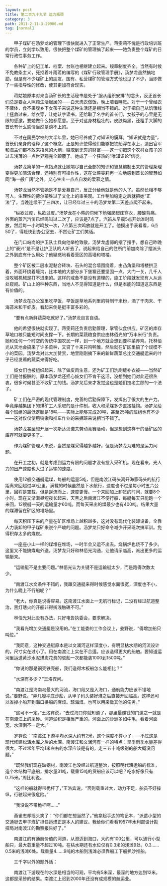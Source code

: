 ```yaml
---
layout: post
title: 第二百九十九节 运力瓶颈
category: 3
path: 2011-2-11-3-29900.md
tag: [normal]
---
```


　　甲子煤矿在汤梦龙的管理下很快就进入了正常生产。蒋雯莉不愧是行政培训班的学员，立刻学以致用，很快把整个煤矿的管理搞了起来——她负责整个煤矿的日常行政性事务工作。

　　各种矿上的记工单、档案、台账也相继建立起来。规章制度齐全。当然有时候不免教条主义，死抠着叶雨茗的编写的《煤矿行政管理手册》，汤梦龙虽然搞地勘，但是有不少煤矿上的朋友，国有、私营煤矿的管理方式他也见了不少，当即做了一些指导性的修改，使其更加符合现实。

　　蒋姑娘原本对来当汤矿长的生活秘书是处于“服从组织安排”的念头，反正首长们总是要女人照顾生活起居的——白天洗衣做饭，晚上陪着睡觉。对于一个曾经衣不蔽体，食不果腹乡下女孩子来说这种生活还是相当不错的。对于把自己从饥饿线上拯救过来，给衣穿，让她认字读书，还给取了名字的首长们，女孩子的心里是无限的感激，要她做什么她都愿意。至于对这身材粗壮的，皮肤黝黑，还粗手大脚的首长有什么感情当然是谈不上的。

　　不过在国民学校的大半年里，她已经养成了对知识的膜拜。“知识就是力量”，首长们亲身的诠释了这个概念，正是知识使得他们能够把铁船浮在水上，造出官军和海主们都不敢来招惹的大炮，赚取到无穷的财富——这一切把这个农村女孩子的过去浅薄的一点世界观完全颠覆了。她成了一个狂热的“唯知识论”信徒。

　　汤梦龙简单的一点指点就让她竭尽自己全部的知识和智慧编制出来的管理条理变得更加简洁合理，还特别有可操作性，这在让蒋雯莉再一次地感到首长的智慧如同“海一般广阔”之外，又心生出一点点自发的爱慕之情。

　　汤梦龙当然不管她是不是爱慕自己，反正分给他就是他的人了。虽然长相不够可人，生理性的荷尔蒙胜过了文化上的审美观。工作稍加稳定之后就把她“正法”了，当晚连续干了三四次，让已经年过三十的汤梦龙第二天差点爬不起来。

　　“纵欲过度，纵欲过度。”汤梦龙在小蒋的伺候下勉强爬起床穿衣，腰酸背痛。外面的蒸汽汽笛已经鸣叫过二次了，应该是7点了。汽笛从早晨5点开始准时鸣放，然后每一小时鸣放一次，7点第三次鸣放就是开工了。他摸出手表看看，6点50了，得赶快到办公室去，不然让矿工们笑话。

　　在门口站岗的护卫队士兵向他举枪致敬，汤梦龙虚弱的摆了摆手，想自己昨晚上的“豪兴”是不是让护卫队的人听去了。说起来给自己的住所门前加岗除了摆派头之外到底有什么用处？他疑惑地看着营区的高墙和塔楼。

　　整个矿区被二层水泥黏合砖块、石头的混合墙围绕着，由凸角堡和塔楼拱卫着，外面环绕着壕沟，比本地的大部分乡下堡寨还要坚固一点。大门一关，几千人没攻城机械是打不进来的。这样的戒备不是没有道理的，施工阶段就发现有人从远处窥觊。矿山上的种种东西，当地人不见得知道是什么，但是本能的知道这东西是有价值的。

　　汤梦龙在办公室里吃早饭，早饭是草地系列里的特制干米粉，洒了干肉末、干海苔末和干虾皮。看起来倒是挺丰富多彩的。

　　“要有点新鲜蔬菜吃就好了。”汤梦龙自言自语。

　　他的希望很快就实现了。蒋雯莉还负责后勤管理，掌管伙食供应。矿区的库存草地口粮只能短时间支撑一下。长期的菜蔬粮食供应由林佰光的“万丰米行”负责。她和任何一个时空的传统中国农民一样，到一个地方就会想到要种菜养鸡。托林佰光从天地会搞来了许多菜种，又贷了十来只鸡鸭雏，然后就在矿区里搞了个规模不小的菜园。汤梦龙对此大加赞赏，地里刚刚摘下来的新鲜蔬菜总比交通艇运来的叶子已经发蔫的蔬菜来得好吃。

　　妓女们也被组织起来，除了做皮肉生意，还为矿工们洗刷缝补衣被——当然矿工们是付报酬的。原本汤梦龙还担心妓女们不肯干这活，没想到她们对此还很热衷，很多时候甚至不收矿工的钱。汤梦龙后来才发觉这也是她们拉老主顾的一个法子。

　　矿工们在严密的现代管理制度，完善的后勤保障下，发挥出了很大的生产力。毕竟穿越集团下的煤矿工人采取的是计件制，收入和采煤多少直接挂钩。汤梦龙给每个班组的最低定额是18吨——实际上能够完成20吨，甚至25吨的班组也有不少——这对仅仅使用镐锹和推车作业的采掘班来说相当不错了。

　　汤梦龙甚至想开展一次斯达汉诺夫劳动竞赛活动，但是想到这样干的话矿区的库存可就要更多了。

　　作为煤矿管理人来说，当然是煤采得越多越好，但是汤梦龙为难的是运力问题。

　　在开工之初，就是考虑到运力有限的问题才没有投入采矿机。现在看来，光人力的出产速度也大过了运输的速度。

　　使用12艘交通艇运煤，每船的运量5吨，但是南渡江码头离开海家码头的航行距离来回超过40公里。满载的时候虽然是下水航行，速度也不过是每小时五六公里，回程是空载，但是逆流而上，速度更慢。一个来回加上卸货的时间，就要8个小时。现在又渐渐昼短夜长起来，天黑之后南渡江不便行船，每艇每天只能跑一个来回，12艘艇一天的运输量才60吨。而每天采出的煤最少也有400吨。结果大量的煤滞留在矿区的堆场里。

　　每天积压下来的产量在矿区堆场上越积越多，这对没有现代化装卸设备，全靠人力装卸的甲子煤矿来说个严峻的问题。汤梦龙只好命令减少开采班次搞军训。免得积存太多的煤炭。

　　一座座小山一样的煤堆在堆场，一时半会又运不出去。烧锅炉也烧不了多少。这里又不能搞煤电外送。汤梦龙只好和林佰光沟通，让他请示临高，派出更多的运输艇来。

　　“运输艇不是主要问题。”林佰光认为关键不是运输艇太少，而是跑得次数太少。

　　“南渡江水文条件不错的，我跟交通艇来得时候感觉水面很宽，深度也不小，为什么晚上不行船呢？”

　　“老大，你真是说得容易。这南渡江水面上一无航行标记，二没有经过航道整治，黑灯瞎火的开船非得搁浅触礁不可。”

　　林佰光对此没有办法，只好电告执委会，要求解决。

　　“我看光增加交通艇是没用的。”在工能委的工作会议上，姜野说，“得增加船只吨位。”

　　“我同意，这种交通艇原本是以文澜河这样深度小，有明显枯水期的河流设计的，尺寸实在过小了。用在南渡江上实在不合适。应该造得更大的船舶。要知道运河里运送黄沙水泥煤炭花费的驳船一次都能装1000到1500吨。”

　　“你说的那是钢壳铁壳船，我们造得木板船怎么能相比？”

　　“水深有多少？”王洛宾问。

　　“南渡江是海南岛最大的河流，海口段又是入海口，通航能力应该不错地说。”姜野说，“弄几艘平底沙船，从甲子码头装好煤之后直接开回临高。这样还可以省掉小船开到海口换船的麻烦。琼海煤。也可以用来做其他的任务。”

　　“这可不一定。”王洛宾说，“去过海口你就知道了，那里最赚钱的门道之一就是在南渡江上的采砂。河道淤积是相当严重的。河面上的沙洲多如牛毛，看着河面宽，水深倒不一定大。”

　　罗铎说：“南渡江下游平均水深大约有2米，这个深度不算小了——不过这是现代修建松涛水库之后的水深。南渡江和文澜河有一样的特点：旱季雨季水量差得很大，不过常年平均1米左右的水深应该是有的，走三五十吨级别的船大概没问题。”

　　“既然我们现在缺钢材，南渡江也没经过航道整治，按照明代漕运船的标准，造个木结构平底船，排水量31吨，载重15吨的货船应该可以吧？吃水好像只有0.75米。”周比利说。

　　“这样的船就得带桅杆了，”王洛宾说，“否则载重过大，动力不足，船员不好操纵，行驶起来很危险。”

　　“我没说不带桅杆啊……”

　　燕雀志却摇头笑了：“你们都在想当然了。”他拿起手边的笔记本，“派遣小型的交通艇去甲子煤矿担任运煤正是本人的建议。我给你们看看1957年水利部设计勘探局对南渡江的勘察报告好了。”

　　南渡江的有通航价值的河道，从澄迈到海口，大约有100公里，可以通行小型船只，最大载重量不超过10吨。在枯水期还有水位仅有0.3米的浅滩9处，0.3……0.5米的浅滩6处。载重量4……9吨的木船到浅滩必须靠船工下船扒沙推船。

　　三千字以外的题外话：

　　南渡江下游现在的水深是相当的可观，平均有5米深，最深的地方达到12米。这都是采砂的结果。南渡江上迟到2000年还没有成规模的航运业。
